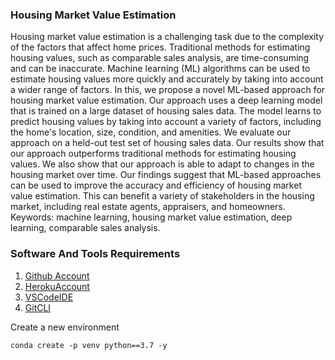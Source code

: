 ### Housing Market Value Estimation
Housing market value estimation is a challenging task due to the complexity 
of the factors that affect home prices. Traditional methods for estimating 
housing values, such as comparable sales analysis, are time-consuming and 
can be inaccurate. Machine learning (ML) algorithms can be used to estimate 
housing values more quickly and accurately by taking into account a wider 
range of factors. 
In this, we propose a novel ML-based approach for housing market 
value estimation. Our approach uses a deep learning model that is trained on 
a large dataset of housing sales data. The model learns to predict housing 
values by taking into account a variety of factors, including the home's 
location, size, condition, and amenities. 
We evaluate our approach on a held-out test set of housing sales data. Our 
results show that our approach outperforms traditional methods for estimating 
housing values. We also show that our approach is able to adapt to changes 
in the housing market over time. 
Our findings suggest that ML-based approaches can be used to improve the 
accuracy and efficiency of housing market value estimation. This can benefit a 
variety of stakeholders in the housing market, including real estate agents, 
appraisers, and homeowners. 
Keywords: machine learning, housing market value estimation, deep learning, 
comparable sales analysis.
### Software And Tools Requirements

1. [Github Account](https://github.com)
2. [HerokuAccount](https://heroku.com)
3. [VSCodeIDE](https://code.visualstudio.com/)
4. [GitCLI](https://git-scm.com/book/en/v2/Getting-Started-The-Command-Line)

Create a new environment

```
conda create -p venv python==3.7 -y
```
